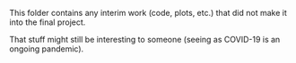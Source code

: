 This folder contains any interim work (code, plots, etc.) that did not make it into the final project.

That stuff might still be interesting to someone (seeing as COVID-19 is an ongoing pandemic).
